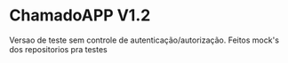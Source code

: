 # ChamadoAPP V1.2
Versao de teste sem controle de autenticação/autorização.
Feitos mock's dos repositorios pra testes